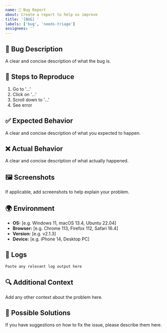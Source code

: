 ```yaml
---
name: 🐛 Bug Report
about: Create a report to help us improve
title: '[BUG] '
labels: ['bug', 'needs-triage']
assignees: ''
---
```


## 🐛 Bug Description
A clear and concise description of what the bug is.

## 🔄 Steps to Reproduce
1. Go to '...'
2. Click on '...'
3. Scroll down to '...'
4. See error

## ✅ Expected Behavior
A clear and concise description of what you expected to happen.

## ❌ Actual Behavior
A clear and concise description of what actually happened.

## 🖼️ Screenshots
If applicable, add screenshots to help explain your problem.

## 🌍 Environment
- **OS:** [e.g. Windows 11, macOS 13.4, Ubuntu 22.04]
- **Browser:** [e.g. Chrome 113, Firefox 112, Safari 16.4]
- **Version:** [e.g. v2.1.3]
- **Device:** [e.g. iPhone 14, Desktop PC]

## 💾 Logs
```
Paste any relevant log output here
```

## 🔍 Additional Context
Add any other context about the problem here.

## 🔄 Possible Solutions
If you have suggestions on how to fix the issue, please describe them here.
